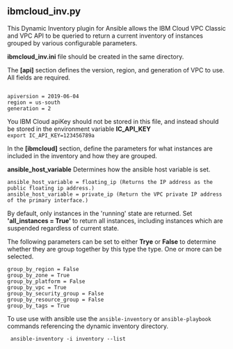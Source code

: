 ## ibmcloud_inv.py
This Dynamic Inventory plugin for Ansible allows the IBM Cloud VPC Classic and VPC API to be queried to return a current
inventory of instances grouped by various configurable parameters.

<b>ibmcloud_inv.ini</b> file should be created in the same directory.

The <b>[api]</b> section defines the version, region, and generation of VPC to use.  All fields are required.

```

apiversion = 2019-06-04
region = us-south
generation = 2
```

You IBM Cloud apiKey should not be stored in this file, and instead should be stored in the environment variable <b>IC_API_KEY</b><br>
``
export IC_API_KEY=123456789a
``

In the <b>[ibmcloud]</b> section, define the parameters for what instances are included in the inventory and how they are grouped.

<b>ansible_host_variable</b> Determines how the ansible host variable is set.
```
ansible_host_variable = floating_ip (Returns the IP address as the public floating ip address.)
ansible_host_variable = private_ip (Return the VPC private IP address of the primary interface.)
```

By default, only instances in the 'running' state are returned. Set <b>'all_instances = True' </b> to return all instances,
 including instances which are suspended regardless of current state.

The following parameters can be set to either <b>Trye</b> or <b>False</b> to determine whether they are group together by this type the type.   One
or more can be selected.

```
group_by_region = False
group_by_zone = True
group_by_platform = False
group_by_vpc = True
group_by_security_group = False
group_by_resource_group = False
group_by_tags = True
```
To use use with ansible use the `ansible-inventory` or `ansible-playbook` commands referencing the dynamic inventory directory.

``
ansible-inventory -i inventory --list``
